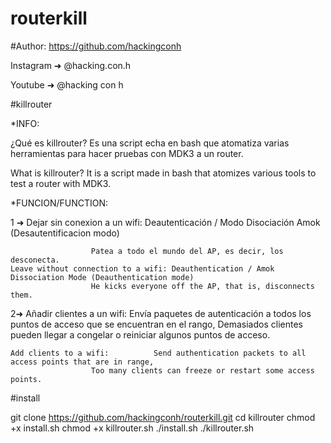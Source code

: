 # routerkill
#Author: https://github.com/hackingconh

Instagram ➜ @hacking.con.h

Youtube ➜ @hacking con h

#killrouter

*INFO: 

¿Qué es killrouter? Es una script echa en bash que atomatiza varias herramientas para hacer pruebas con MDK3 a un router.


What is killrouter? It is a script made in bash that atomizes various tools to test a router with MDK3.

*FUNCION/FUNCTION:

1 ➜ Dejar sin conexion a un wifi:       Deautenticación / Modo Disociación Amok (Desautentificacion modo)

					  Patea a todo el mundo del AP, es decir, los desconecta.
    Leave without connection to a wifi: Deauthentication / Amok Dissociation Mode (Deauthentication mode)
					  He kicks everyone off the AP, that is, disconnects them.
2➜  Añadir clientes a un wifi:		Envía paquetes de autenticación a todos los puntos de acceso que se encuentran en el rango, 
					  Demasiados clientes pueden llegar a congelar o reiniciar algunos puntos de acceso.
					  
    Add clients to a wifi:  		Send authentication packets to all access points that are in range,
					  Too many clients can freeze or restart some access points. 		   
#install 

git clone https://github.com/hackingconh/routerkill.git
cd killrouter
chmod +x install.sh
chmod +x killrouter.sh
./install.sh
./killrouter.sh

